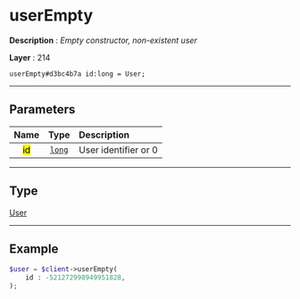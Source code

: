 # userEmpty

**Description** : *Empty constructor, non\-existent user*

**Layer** : 214

```tl
userEmpty#d3bc4b7a id:long = User;
```

---

## Parameters

| Name | Type | Description |
| :---: | :---: | :--- |
| <mark>id</mark> | [`long`](type/long) | User identifier or 0 |

---

## Type

[User](type/User)

---

## Example

```php
$user = $client->userEmpty(
	id : -521272998949951828,
);
```